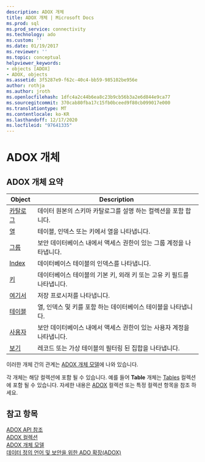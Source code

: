 ```yaml
---
description: ADOX 개체
title: ADOX 개체 | Microsoft Docs
ms.prod: sql
ms.prod_service: connectivity
ms.technology: ado
ms.custom: ''
ms.date: 01/19/2017
ms.reviewer: ''
ms.topic: conceptual
helpviewer_keywords:
- objects [ADOX]
- ADOX, objects
ms.assetid: 3f5287e9-f62c-40c4-bb59-985102be956e
author: rothja
ms.author: jroth
ms.openlocfilehash: 1dfc4a2c44b6ea8c23b9cb56b3a2e6d844e9ca77
ms.sourcegitcommit: 370cab80fba17c15fb0bceed9f80cb099017e000
ms.translationtype: MT
ms.contentlocale: ko-KR
ms.lasthandoff: 12/17/2020
ms.locfileid: "97641335"
---
```

# <a name="adox-objects"></a>ADOX 개체
## <a name="adox-object-summary"></a>ADOX 개체 요약  
  
|Object|Description|  
|------------|-----------------|  
|[카탈로그](./catalog-object-adox.md)|데이터 원본의 스키마 카탈로그를 설명 하는 컬렉션을 포함 합니다.|  
|[열](./column-object-adox.md)|테이블, 인덱스 또는 키에서 열을 나타냅니다.|  
|[그룹](./group-object-adox.md)|보안 데이터베이스 내에서 액세스 권한이 있는 그룹 계정을 나타냅니다.|  
|[Index](./index-object-adox.md)|데이터베이스 테이블의 인덱스를 나타냅니다.|  
|[키](./key-object-adox.md)|데이터베이스 테이블의 기본 키, 외래 키 또는 고유 키 필드를 나타냅니다.|  
|[여기서](./procedure-object-adox.md)|저장 프로시저를 나타냅니다.|  
|[테이블](./table-object-adox.md)|열, 인덱스 및 키를 포함 하는 데이터베이스 테이블을 나타냅니다.|  
|[사용자](./user-object-adox.md)|보안 데이터베이스 내에서 액세스 권한이 있는 사용자 계정을 나타냅니다.|  
|[보기](./view-object-adox.md)|레코드 또는 가상 테이블의 필터링 된 집합을 나타냅니다.|  
  
 이러한 개체 간의 관계는 [ADOX 개체 모델](./adox-object-model.md)에 나와 있습니다.  
  
 각 개체는 해당 컬렉션에 포함 될 수 있습니다. 예를 들어 **Table** 개체는 [Tables](./tables-collection-adox.md) 컬렉션에 포함 될 수 있습니다. 자세한 내용은 [ADOX](./adox-collections.md) 컬렉션 또는 특정 컬렉션 항목을 참조 하세요.  
  
## <a name="see-also"></a>참고 항목  
 [ADOX API 참조](./adox-object-model.md)   
 [ADOX 컬렉션](./adox-collections.md)   
 [ADOX 개체 모델](./adox-object-model.md)   
 [데이터 정의 언어 및 보안을 위한 ADO 확장(ADOX)](../../guide/extensions/ado-extensions-for-data-definition-language-and-security-adox.md)